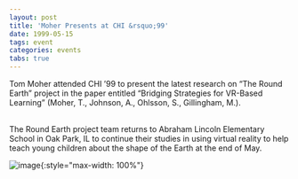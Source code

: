 ```yaml
---
layout: post
title: 'Moher Presents at CHI &rsquo;99'
date: 1999-05-15
tags: event
categories: events
tabs: true
---
```


Tom Moher attended CHI &rsquo;99 to present the latest research on &ldquo;The Round Earth&rdquo; project in the paper entitled &ldquo;Bridging Strategies for VR-Based Learning&rdquo; (Moher, T., Johnson, A., Ohlsson, S., Gillingham, M.).<br><br>

The Round Earth project team returns to Abraham Lincoln Elementary School in Oak Park, IL to continue their studies in using virtual reality to help teach young children about the shape of the Earth at the end of May.

![image](https://www.evl.uic.edu/output/originals/chi99_logo_new.gif-srcw.jpg){:style="max-width: 100%"}


